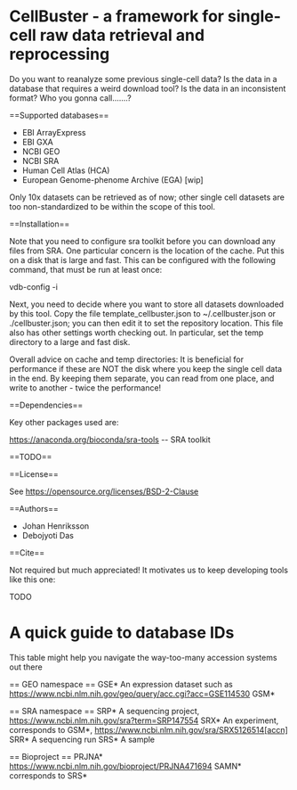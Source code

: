 CellBuster - a framework for single-cell raw data retrieval and reprocessing
============================================================================

Do you want to reanalyze some previous single-cell data? Is the data in a database
that requires a weird download tool? Is the data in an inconsistent format?
Who you gonna call.......?

==Supported databases==

* EBI ArrayExpress
* EBI GXA
* NCBI GEO
* NCBI SRA
* Human Cell Atlas (HCA)
* European Genome-phenome Archive (EGA)  [wip]

Only 10x datasets can be retrieved as of now; other single cell datasets are
too non-standardized to be within the scope of this tool.


==Installation==

Note that you need to configure sra toolkit before you can download any files from SRA.
One particular concern is the location of the cache. Put this on a disk that is large and fast.
This can be configured with the following command, that must be run at least once:

vdb-config -i

Next, you need to decide where you want to store all datasets downloaded by this tool. Copy
the file template_cellbuster.json to ~/.cellbuster.json or ./cellbuster.json; you can then
edit it to set the repository location. This file also has other settings worth checking out.
In particular, set the temp directory to a large and fast disk.

Overall advice on cache and temp directories: It is beneficial for performance if these are
NOT the disk where you keep the single cell data in the end. By keeping them separate, you
can read from one place, and write to another - twice the performance!


==Dependencies==

Key other packages used are:

https://anaconda.org/bioconda/sra-tools -- SRA toolkit


==TODO==




==License==

See https://opensource.org/licenses/BSD-2-Clause


==Authors==

* Johan Henriksson
* Debojyoti Das

==Cite==

Not required but much appreciated! It motivates us to keep developing tools like this one:

TODO


A quick guide to database IDs
=============================

This table might help you navigate the way-too-many accession systems out there

== GEO namespace ==
GSE*    An expression dataset such as https://www.ncbi.nlm.nih.gov/geo/query/acc.cgi?acc=GSE114530
GSM*

== SRA namespace ==
SRP*    A sequencing project, https://www.ncbi.nlm.nih.gov/sra?term=SRP147554
SRX*    An experiment, corresponds to GSM*,  https://www.ncbi.nlm.nih.gov/sra/SRX5126514[accn]
SRR*    A sequencing run
SRS*    A sample

== Bioproject ==
PRJNA*  https://www.ncbi.nlm.nih.gov/bioproject/PRJNA471694
SAMN*   corresponds to SRS*

